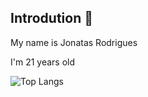    
## Introdution 👋

My name is Jonatas Rodrigues

I'm 21 years old

![Top Langs](https://readme-status-4dev-31eq01ih4-jonatas00.vercel.app/api/top-langs/?username=Jonatas00&layout=compact&theme=nord)

